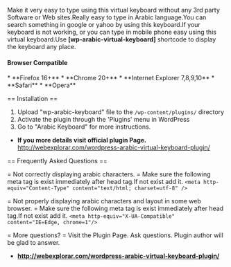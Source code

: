 Make it very easy to type using this virtual keyboard without any 3rd party Software or Web sites.Really easy to type in Arabic language.You can search something in google or yahoo by using this keyboard.If your keyboard is not working, or you can type in mobile phone easy using this virtual keyboard.Use <strong>[wp-arabic-virtual-keyboard]</strong> shortcode to display the keyboard any place.


<h4>Browser Compatible</h4>
* **Firefox 16+**
* **Chrome 20+**
* **Internet Explorer 7,8,9,10**
* **Safari**
* **Opera**


== Installation ==


1. Upload "wp-arabic-keyboard" file to the `/wp-content/plugins/` directory
2. Activate the plugin through the 'Plugins' menu in WordPress
3. Go to "Arabic Keyboard" for more instructions. 

* **If you more details visit official plugin Page.**
http://webexplorar.com/wordpress-arabic-virtual-keyboard-plugin/

== Frequently Asked Questions ==

= Not correctly displaying arabic characters. = 
Make sure the following meta tag is exist immediately after head tag.If not exist add it.
`<meta http-equiv="Content-Type" content="text/html; charset=utf-8" />`
	
= Not properly displaying arabic characters and layout in some web browser. = 
Make sure the following meta tag is exist immediately after head tag.If not exist add it.
`<meta http-equiv="X-UA-Compatible" content="IE=Edge, chrome=1"/>`
	 
= More questions? =
Visit the Plugin Page. Ask questions. Plugin author will be glad to answer.
* **http://webexplorar.com/wordpress-arabic-virtual-keyboard-plugin/**


